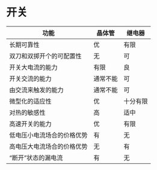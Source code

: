 # 开关
| 功能 | 晶体管 | 继电器 |
|--|--|--|
| 长期可靠性 | 优 | 有限 |
| 双刀和双掷开个的可配置性 | 无 | 可 |
| 开关大电流的能力 | 有限 | 良 |
| 开关交流的能力 | 通常不能 | 可 |
| 由交流来触发的能力 | 通常不能 | 可 |
| 微型化的适应性 | 优 | 十分有限 |
| 对热的敏感性 | 高 | 适中 |
| 高速开关的能力 | 优 | 有限 |
| 低电压小电流场合的价格优势 | 有 | 无 |
| 高电压大电流场合的价格优势 | 无 | 有 |
| “断开”状态的漏电流 | 有 | 无 | 